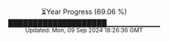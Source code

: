 <p align="center">
⏳Year Progress (69.06 %) <br>
████████████████████▁▁▁▁▁▁▁▁▁▁ <br>
<sub>Updated: Mon, 09 Sep 2024 18:26:36 GMT</sub>
</p>

